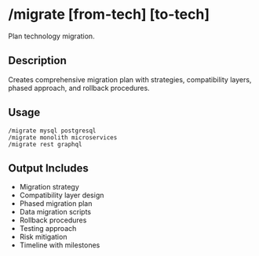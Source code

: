 # /migrate [from-tech] [to-tech]

Plan technology migration.

## Description
Creates comprehensive migration plan with strategies, compatibility layers, phased approach, and rollback procedures.

## Usage
```
/migrate mysql postgresql
/migrate monolith microservices
/migrate rest graphql
```

## Output Includes
- Migration strategy
- Compatibility layer design
- Phased migration plan
- Data migration scripts
- Rollback procedures
- Testing approach
- Risk mitigation
- Timeline with milestones
